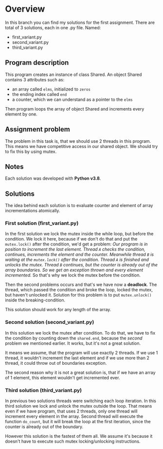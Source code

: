 # Overview
In this branch you can find my solutions for the first assignment. There are total of 3 solutions, each in one .py file. 
Named:
- first_variant.py
- second_variant.py
- third_variant.py

## Program description
This program creates an instance of class Shared. An object Shared contains 3 attributes such as:
- an array called `elms`, initialized to `zeros`
- the ending index called `end`
- a counter, which we can understand as a pointer to the `elms`

Then program loops the array of object Shared and increments every element by one.

## Assignment problem
The problem in this task is, that we should use 2 threads in this program. This means we have competitive access in our shared object. We should try to fix this by using mutex.

## Notes
Each solution was developed with **Python v3.8**.

## Solutions
The idea behind each solution is to evaluate counter and element of array incrementations atomically.
### First solution (first_variant.py)
In the first solution we lock the mutex inside the while loop, but before the condition. We lock it here, because if we don't do that and put the `mutex.lock()` after the condition, we'd get a problem:
*Our program is in position to increment the last element. Thread `A` checks the condition, continues, increments the element and the counter. Meanwhile thread `B` is waiting at the `mutex.lock()` after the condition. Thread `A` is finished and unlocks the mutex. Thread `B` continues, but the counter is already out of the array boundaries. So we get an exception thrown and every element incremented.* So that's why we lock the mutex before the condition. 

Then the second problems occurs and that's we have now a **deadlock**. The thread, which passed the condition and broke the loop, locked the mutex, but haven't unlocked it. Solution for this problem is to put `mutex.unlock()` inside the breaking-condition.

This solution should work for any length of the array.
### Second solution (second_variant.py)
In this solution we lock the mutex after condition. To do that, we have to fix the condition by counting down the `shared.end`, because the *second* problem we mentioned earlier. It works, but it's not a great solution. 

It means we assume, that the program will use exactly 2 threads. If we use 1 thread, it wouldn't increment the last element and if we use more than 2 thread, it could throw out of boundaries exception.

The second reason why it is not a great solution is, that if we have an array of 1 element, this element wouldn't get incremented ever.

### Third solution (third_variant.py)
In previous two solutions threads were switching each loop iteration. In this third solution we lock and unlock the mutex outside the loop. That means even if we have program, that uses 2 threads, only one thread will increment every element in the array. Second thread will execute the function `do_count`, but it will break the loop at the first iteration, since the counter is already out of the boundary.

However this solution is the fastest of them all. We assume it's because it doesn't have to execute such mutex locking/unlocking instructions.

